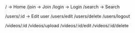 #

/ -> Home
/join -> Join
/login -> Login
/search -> Search

/users/:id -> Edit user
/users/edit
/users/delete
/users/logout

/videos/:id
/videos/upload
/videos/:id/edit
/videos/:id/delete
